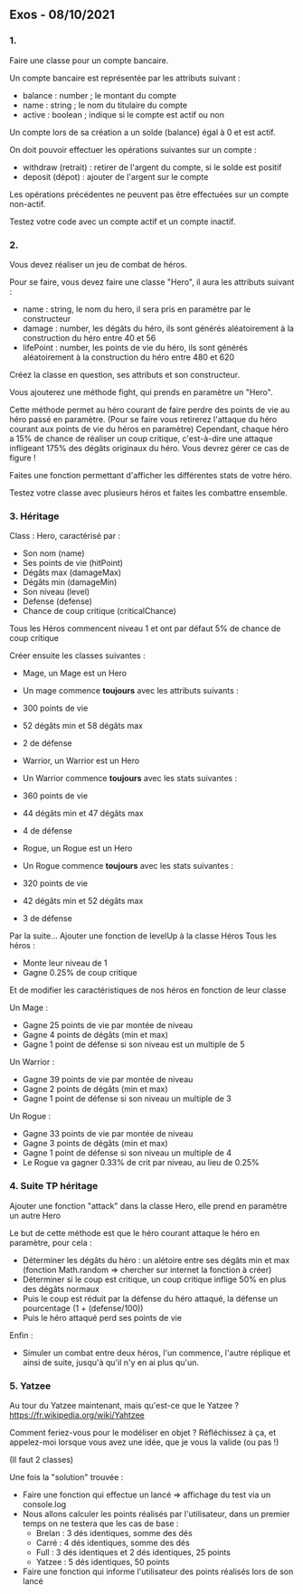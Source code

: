 ## Exos - 08/10/2021


### 1.

Faire une classe pour un compte bancaire.

Un compte bancaire est représentée par les attributs suivant :
- balance : number ; le montant du compte
- name : string ; le nom du titulaire du compte
- active : boolean ; indique si le compte est actif ou non

Un compte lors de sa création a un solde (balance) égal à 0 et est actif.

On doit pouvoir effectuer les opérations suivantes sur un compte :
- withdraw (retrait) : retirer de l'argent du compte, si le solde est positif
- deposit (dépot) : ajouter de l'argent sur le compte

Les opérations précédentes ne peuvent pas être effectuées sur un compte non-actif.

Testez votre code avec un compte actif et un compte inactif.


### 2.

Vous devez réaliser un jeu de combat de héros.

Pour se faire, vous devez faire une classe "Hero", il aura les attributs suivant :
- name : string, le nom du hero, il sera pris en paramètre par le constructeur
- damage : number, les dégâts du héro, ils sont générés aléatoirement à la construction du héro entre 40 et 56
- lifePoint : number, les points de vie du héro, ils sont générés aléatoirement à la construction du héro entre 480 et 620

Créez la classe en question, ses attributs et son constructeur.

Vous ajouterez une méthode fight, qui prends en paramètre un "Hero".

Cette méthode permet au héro courant de faire perdre des points de vie au héro passé en paramètre.
(Pour se faire vous retirerez l'attaque du héro courant aux points de vie du héros en paramètre)
Cependant, chaque héro a 15% de chance de réaliser un coup critique, c'est-à-dire une attaque infligeant 175% des dégâts originaux du héro.
Vous devrez gérer ce cas de figure !

Faites une fonction permettant d'afficher les différentes stats de votre héro.

Testez votre classe avec plusieurs héros et faites les combattre ensemble.

### 3. Héritage

Class : Hero, caractérisé par :

- Son nom (name)
- Ses points de vie (hitPoint)
- Dégâts max (damageMax)
- Dégâts min (damageMin)
- Son niveau (level)
- Defense (defense)
- Chance de coup critique (criticalChance)

Tous les Héros commencent niveau 1 et ont par défaut 5% de chance de coup critique

Créer ensuite les classes suivantes :


- Mage, un Mage est un Hero
- Un mage commence **toujours** avec les attributs suivants :
- 300 points de vie
- 52 dégâts min et 58 dégâts max
- 2 de défense



- Warrior, un Warrior est un Hero
- Un Warrior commence **toujours** avec les stats suivantes :
- 360 points de vie
- 44 dégâts min et 47 dégâts max
- 4 de défense



- Rogue, un Rogue est un Hero
- Un Rogue commence **toujours** avec les stats suivantes :
- 320 points de vie
- 42 dégâts min et 52 dégâts max
- 3 de défense



Par la suite... Ajouter une fonction de levelUp à la classe Héros
Tous les héros :
- Monte leur niveau de 1
- Gagne 0.25% de coup critique


Et de modifier les caractéristiques de nos héros en fonction de leur classe

Un Mage :
- Gagne 25 points de vie par montée de niveau
- Gagne 4 points de dégâts (min et max)
- Gagne 1 point de défense si son niveau est un multiple de 5



Un Warrior :
- Gagne 39 points de vie par montée de niveau
- Gagne 2 points de dégâts (min et max)
- Gagne 1 point de défense si son niveau un multiple de 3



Un Rogue :
- Gagne 33 points de vie par montée de niveau
- Gagne 3 points de dégâts (min et max)
- Gagne 1 point de défense si son niveau un multiple de 4
- Le Rogue va gagner 0.33% de crit par niveau, au lieu de 0.25%


### 4. Suite TP héritage


Ajouter une fonction "attack" dans la classe Hero, elle prend en paramètre un autre Hero


Le but de cette méthode est que le héro courant attaque le héro en paramètre, pour cela :
- Déterminer les dégâts du héro : un alétoire entre ses dégâts min et max (fonction Math.random => chercher sur internet la fonction à créer)
- Déterminer si le coup est critique, un coup critique inflige 50% en plus des dégâts normaux
- Puis le coup est réduit par la défense du héro attaqué, la défense un pourcentage (1 + (defense/100))
- Puis le héro attaqué perd ses points de vie


Enfin :
- Simuler un combat entre deux héros, l'un commence, l'autre réplique et ainsi de suite, jusqu'à qu'il n'y en ai plus qu'un.


### 5. Yatzee

Au tour du Yatzee maintenant, mais qu'est-ce que le Yatzee ?  https://fr.wikipedia.org/wiki/Yahtzee

Comment feriez-vous pour le modéliser en objet ?
Réfléchissez à ça, et appelez-moi lorsque vous avez une idée, que je vous la valide (ou pas !)

(Il faut 2 classes)

Une fois la "solution" trouvée :
- Faire une fonction qui effectue un lancé => affichage du test via un console.log
- Nous allons calculer les points réalisés par l'utilisateur, dans un premier temps on ne testera que les cas de base :
    - Brelan : 3 dés identiques, somme des dés
    - Carré : 4 dés identiques, somme des dés
    - Full : 3 dés identiques et 2 dés identiques, 25 points
    - Yatzee : 5 dés identiques, 50 points
- Faire une fonction qui informe l'utilisateur des points réalisés lors de son lancé
